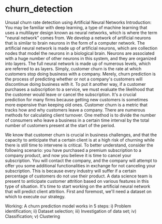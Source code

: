 # churn_detection
Unusal churn rate detection using Artificial Neural Networks
Introduction:
You may be familiar with deep learning, a type of machine learning that uses a multilayer design known as neural networks, which is where the term "neural network" comes from. We develop a network of artificial neurons that is similar to brain neurons in the form of a computer network. The artificial neural network is made up of artificial neurons, which are collection nodes that model the neurons in a biological brain. Neurons are associated with a huge number of other neurons in this system, and they are organized into layers. The full neural network is made up of numerous levels, which are referred to as layers.
Simply, customer churn is the rate at which customers stop doing business with a company. Merely, churn prediction is the process of predicting whether or not a company's customers will discontinue doing business with it. To put it another way, if a customer purchases a subscription to a service, we must evaluate the likelihood that the customer would leave or cancel the subscription. It's a crucial prediction for many firms because getting new customers is sometimes more expensive than keeping old ones. Customer churn is a metric that tracks how and why customers leave a company. There are numerous methods for calculating client turnover. One method is to divide the number of consumers who leave a business in a certain time interval by the total number of customers present at the start of the period.

We know that customer churn is crucial in business challenges, and that the capacity to anticipate that a certain client is at a high risk of churning while there is still time to intervene is critical. To better understand, consider the following scenario: you have purchased a premium subscription to a company product, and now you believe it is time to cancel your subscription. You will contact the company, and the company will attempt to offer you some additional functionalities in exchange for not canceling your subscription. This is because every industry will suffer if a certain percentage of customers do not use their product. A data science team is present to anticipate customer attrition based on various features in this type of situation. It's time to start working on the artificial neural network that will predict client attrition. First and foremost, we'll need a dataset on which to execute our strategy.

Working:
A churn prediction model works in 5 steps:
i) Problem identification;
ii) Dataset selection;
iii) Investigation of data set;
iv) Classification;
v) Clustering
